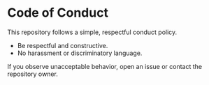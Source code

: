 # Code of Conduct

This repository follows a simple, respectful conduct policy.

- Be respectful and constructive.
- No harassment or discriminatory language.

If you observe unacceptable behavior, open an issue or contact the repository owner.
